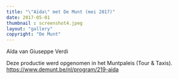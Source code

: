 ```yaml
---
title: "\"Aïda\" met De Munt (mei 2017)"
date: 2017-05-01
thumbnail : screenshot4.jpeg
layout: "gallery"
copyright: "De Munt"
---
```


Aïda van Giuseppe Verdi

Deze productie werd opgenomen in het Muntpaleis (Tour & Taxis).
https://www.demunt.be/nl/program/219-aida
